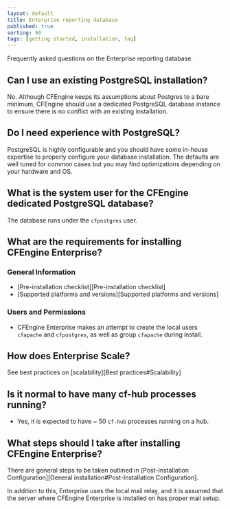 ```yaml
---
layout: default
title: Enterprise reporting database
published: true
sorting: 90
tags: [getting started, installation, faq]
---
```


Frequently asked questions on the Enterprise reporting database.

## Can I use an existing PostgreSQL installation?

No. Although CFEngine keeps its assumptions about Postgres to a bare minimum,
CFEngine should use a dedicated PostgreSQL database instance to ensure there is
no conflict with an existing installation.

## Do I need experience with PostgreSQL?

PostgreSQL is highly configurable and you should have some in-house expertise to
properly configure your database installation. The defaults are well tuned for
common cases but you may find optimizations depending on your hardware and OS.

## What is the system user for the CFEngine dedicated PostgreSQL database?

The database runs under the `cfpostgres` user.

## What are the requirements for installing CFEngine Enterprise?

### General Information

* [Pre-installation checklist][Pre-installation checklist]
* [Supported platforms and versions][Supported platforms and versions]

### Users and Permissions

* CFEngine Enterprise makes an attempt to create the local users `cfapache` and
  `cfpostgres`, as well as group `cfapache` during install.

## How does Enterprise Scale?

See best practices on [scalability][Best practices#Scalability]

## Is it normal to have many cf-hub processes running?

* Yes, it is expected to have ~ 50 `cf-hub` processes running on a hub.

## What steps should I take after installing CFEngine Enterprise?

There are general steps to be taken outlined in
[Post-Installation Configuration][General installation#Post-Installation Configuration].

In addition to this, Enterprise uses the local mail relay, and it is assumed
that the server where CFEngine Enterprise is installed on has proper mail setup.
